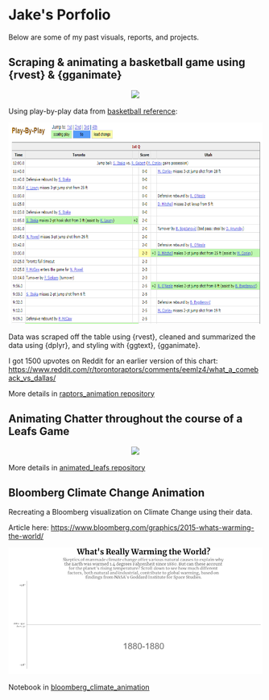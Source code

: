 # Jake's Porfolio

Below are some of my past visuals, reports, and projects. 

## Scraping & animating a basketball game using {rvest} & {gganimate} 

<p align="center">
  <img src="https://github.com/imjakedaniels/raptors_animation/blob/master/animations/Toronto Raptors_Utah Jazz-20200309.gif">
</p>

Using play-by-play data from [basketball reference](https://www.basketball-reference.com/boxscores/pbp/202003090UTA.html):
 
 <img src="https://github.com/imjakedaniels/raptors_animation/blob/master/play-by-play-data.PNG" width="800" height="400">
 
Data was scraped off the table using {rvest}, cleaned and summarized the data using {dplyr}, and styling with {ggtext}, {gganimate}.

I got 1500 upvotes on Reddit for an earlier version of this chart: https://www.reddit.com/r/torontoraptors/comments/eemlz4/what_a_comeback_vs_dallas/

More details in [raptors_animation repository](https://github.com/imjakedaniels/raptors_animation)

## Animating Chatter throughout the course of a Leafs Game

<p align="center">
  <img src="https://github.com/imjakedaniels/animated_leafs_graphs/blob/master/animations/twitter_reddit-leafs-tampa-bay-lightning-2020-03-10.gif">
</p>

More details in [animated_leafs repository](https://github.com/imjakedaniels/animated_leafs_graphs)

## Bloomberg Climate Change Animation

Recreating a Bloomberg visualization on Climate Change using their data.

Article here: https://www.bloomberg.com/graphics/2015-whats-warming-the-world/

<p align="center">
  <img src="https://github.com/imjakedaniels/bloomberg_climate_animation/blob/master/animations/bloomberg_orginal.gif">
</p>

Notebook in [bloomberg_climate_animation](https://github.com/imjakedaniels/portfolio-highlights/)

